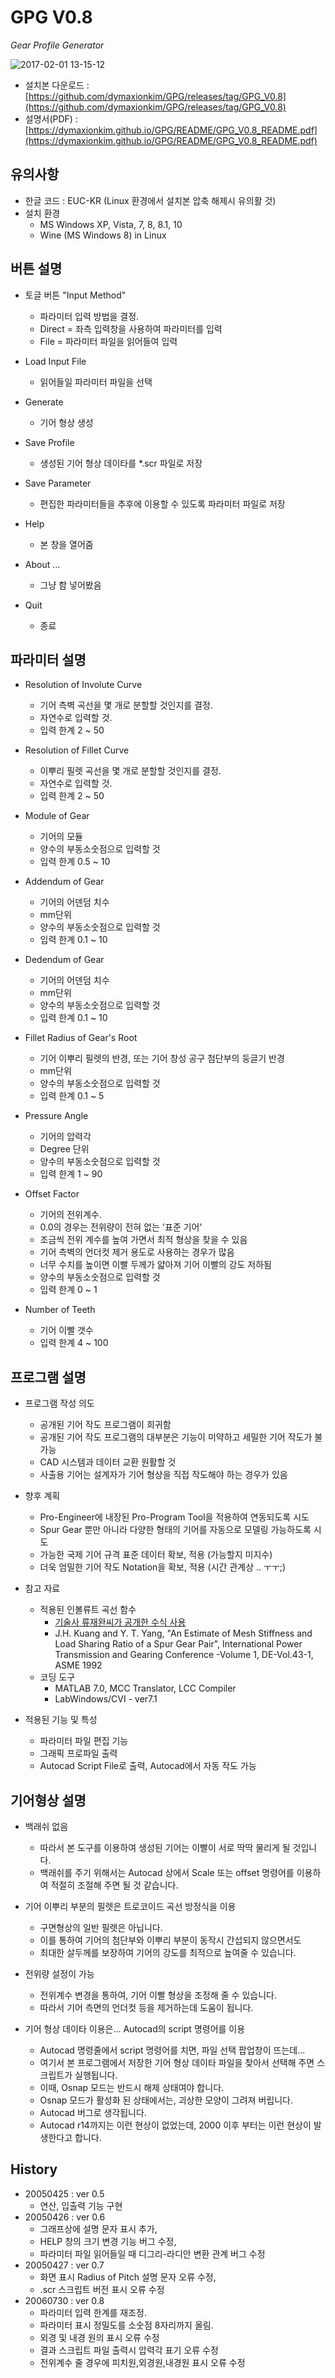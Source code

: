 # GPG V0.8

_Gear Profile Generator_

![2017-02-01 13-15-12](https://cloud.githubusercontent.com/assets/12775748/22495085/8a1546a0-e880-11e6-8302-089ae74e31b0.png)

* 설치본 다운로드 : [https://github.com/dymaxionkim/GPG/releases/tag/GPG_V0.8](https://github.com/dymaxionkim/GPG/releases/tag/GPG_V0.8)
* 설명서(PDF) : [https://dymaxionkim.github.io/GPG/README/GPG_V0.8_README.pdf](https://dymaxionkim.github.io/GPG/README/GPG_V0.8_README.pdf)


## 유의사항
* 한글 코드 : EUC-KR (Linux 환경에서 설치본 압축 해제시 유의활 것)
* 설치 환경
  - MS Windows XP, Vista, 7, 8, 8.1, 10
  - Wine (MS Windows 8) in Linux

## 버튼 설명

* 토글 버튼 "Input Method"
  - 파라미터 입력 방법을 결정.
  - Direct = 좌측 입력창을 사용하여 파라미터를 입력
  - File = 파라미터 파일을 읽어들여 입력

* Load Input File
  - 읽어들일 파라미터 파일을 선택

* Generate
  - 기어 형상 생성

* Save Profile
  - 생성된 기어 형상 데이타를 *.scr 파일로 저장

* Save Parameter
  - 편집한 파라미터들을 추후에 이용할 수 있도록 파라미터 파일로 저장

* Help
  - 본 창을 열어줌

* About ...
  - 그냥 함 넣어봤음

* Quit
  - 종료


## 파라미터 설명
* Resolution of Involute Curve
  - 기어 측벽 곡선을 몇 개로 분할할 것인지를 결정.
  - 자연수로 입력할 것.
  - 입력 한계 2 ~ 50

* Resolution of Fillet Curve
  - 이뿌리 필렛 곡선을 몇 개로 분할할 것인지를 결정.
  - 자연수로 입력할 것.
  - 입력 한계 2 ~ 50

* Module of Gear
  - 기어의 모듈
  - 양수의 부동소숫점으로 입력할 것
  - 입력 한계 0.5 ~ 10

* Addendum of Gear
  - 기어의 어덴덤 치수
  - mm단위
  - 양수의 부동소숫점으로 입력할 것
  - 입력 한계 0.1 ~ 10

* Dedendum of Gear
  - 기어의 어덴덤 치수
  - mm단위
  - 양수의 부동소숫점으로 입력할 것
  - 입력 한계 0.1 ~ 10

* Fillet Radius of Gear's Root
  - 기어 이뿌리 필렛의 반경, 또는 기어 창성 공구 첨단부의 둥글기 반경
  - mm단위
  - 양수의 부동소숫점으로 입력할 것
  - 입력 한계 0.1 ~ 5

* Pressure Angle
  - 기어의 압력각
  - Degree 단위
  - 양수의 부동소숫점으로 입력할 것
  - 입력 한계 1 ~ 90

* Offset Factor
  - 기어의 전위계수.
  - 0.0의 경우는 전위량이 전혀 없는 '표준 기어'
  - 조금씩 전위 계수를 높여 가면서 최적 형상을 찾을 수 있음
  - 기어 측벽의 언더컷 제거 용도로 사용하는 경우가 많음
  - 너무 수치를 높이면 이빨 두께가 얇아져 기어 이빨의 강도 저하됨
  - 양수의 부동소숫점으로 입력할 것
  - 입력 한계 0 ~ 1

* Number of Teeth
  - 기어 이빨 갯수
  - 입력 한계 4 ~ 100


## 프로그램 설명

* 프로그램 작성 의도
  - 공개된 기어 작도 프로그램이 희귀함
  - 공개된 기어 작도 프로그램의 대부분은 기능이 미약하고 세밀한 기어 작도가 불가능
  - CAD 시스템과 데이터 교환 원활할 것
  - 사출용 기어는 설계자가 기어 형상을 직접 작도해야 하는 경우가 있음

* 향후 계획
  - Pro-Engineer에 내장된 Pro-Program Tool을 적용하여 연동되도록 시도
  - Spur Gear 뿐만 아니라 다양한 형태의 기어를 자동으로 모델링 가능하도록 시도
  - 가능한 국제 기어 규격 표준 데이터 확보, 적용 (가능할지 미지수)
  - 더욱 엄밀한 기어 작도 Notation을 확보, 적용 (시간 관계상 ..  ㅜㅜ;)

* 참고 자료
  - 적용된 인볼류트 곡선 함수
    - [기술사 류재완씨가 공개한 수식 사용](https://cloud.githubusercontent.com/assets/12775748/22495094/96708464-e880-11e6-9dc4-5d5fe5519f59.png)
    - J.H. Kuang and Y. T. Yang, "An Estimate of Mesh Stiffness and Load Sharing Ratio of a Spur Gear Pair", International Power Transmission and Gearing Conference -Volume 1, DE-Vol.43-1, ASME 1992
  - 코딩 도구
    - MATLAB 7.0, MCC Translator, LCC Compiler
    - LabWindows/CVI  - ver7.1


* 적용된 기능 및 특성
  - 파라미터 파일 편집 기능
  - 그래픽 프로파일 출력
  - Autocad Script File로 출력, Autocad에서 자동 작도 가능


## 기어형상 설명

* 백래쉬 없음
  - 따라서 본 도구를 이용하여 생성된 기어는 이빨이 서로 딱딱 물리게 될 것입니다.
  - 백래쉬를 주기 위해서는 Autocad 상에서 Scale 또는 offset 명령어를 이용하여 적절히 조절해 주면 될 것 같습니다.

* 기어 이뿌리 부분의 필렛은 트로코이드 곡선 방정식을 이용
  - 구면형상의 일반 필렛은 아닙니다.
  - 이를 통하여 기어의 첨단부와 이뿌리 부분이 동작시 간섭되지 않으면서도 
  - 최대한 살두께를 보장하여 기어의 강도를 최적으로 높여줄 수 있습니다.

* 전위량 설정이 가능
  - 전위계수 변경을 통하여, 기어 이빨 형상을 조정해 줄 수 있습니다.
  - 따라서 기어 측면의 언더컷 등을 제거하는데 도움이 됩니다.

* 기어 형상 데이타 이용은...  Autocad의 script 명령어를 이용
  - Autocad 명령줄에서 script 명령어를 치면, 파일 선택 팝업창이 뜨는데...
  - 여기서 본 프로그램에서 저장한 기어 형상 데이타 파일을 찾아서 선택해 주면 스크립트가 실행됩니다.
  - 이때, Osnap 모드는 반드시 해제 상태여야 합니다.  
  - Osnap 모드가 활성화 된 상태에서는, 괴상한 모양이 그려져 버립니다.
  - Autocad 버그로 생각됩니다.  
  - Autocad r14까지는 이런 현상이 없었는데, 2000 이후 부터는 이런 현상이 발생한다고 합니다.


## History

* 20050425 : ver 0.5
  - 연산, 입출력 기능 구현
* 20050426 : ver 0.6
  - 그래프상에 설명 문자 표시 추가,
  - HELP 창의 크기 변경 기능 버그 수정,
  - 파라미터 파일 읽어들일 때 디그리-라디안 변환 관계 버그 수정
* 20050427 : ver 0.7
  - 화면 표시 Radius of Pitch 설명 문자 오류 수정,
  - .scr 스크립트 버전 표시 오류 수정
* 20060730 : ver 0.8
  - 파라미터 입력 한계를 재조정.
  - 파라미터 표시 정밀도를 소숫점 8자리까지 올림.
  - 외경 및 내경 원의 표시 오류 수정
  - 결과 스크립트 파일 출력시 압력각 표기 오류 수정
  - 전위계수 줄 경우에 피치원,외경원,내경원 표시 오류 수정

